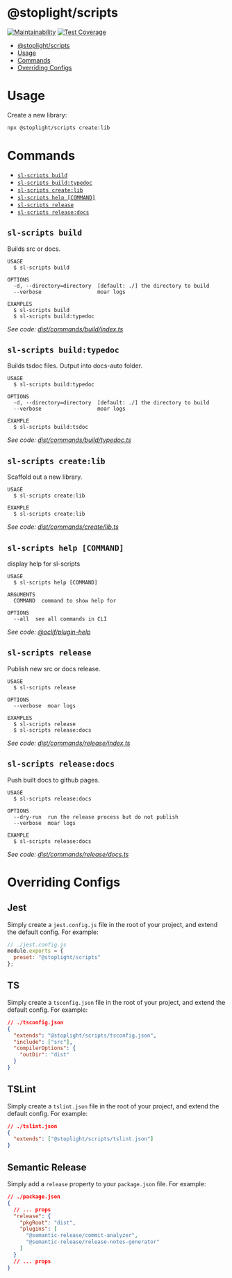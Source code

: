 # @stoplight/scripts

[![Maintainability](https://api.codeclimate.com/v1/badges/2628d0fe95cf3abae711/maintainability)](https://codeclimate.com/github/stoplightio/scripts/maintainability) [![Test Coverage](https://api.codeclimate.com/v1/badges/2628d0fe95cf3abae711/test_coverage)](https://codeclimate.com/github/stoplightio/scripts/test_coverage)

<!-- toc -->
* [@stoplight/scripts](#stoplightscripts)
* [Usage](#usage)
* [Commands](#commands)
* [Overriding Configs](#overriding-configs)
<!-- tocstop -->

# Usage

Create a new library:

```bash
npx @stoplight/scripts create:lib
```

# Commands

<!-- commands -->
* [`sl-scripts build`](#sl-scripts-build)
* [`sl-scripts build:typedoc`](#sl-scripts-buildtypedoc)
* [`sl-scripts create:lib`](#sl-scripts-createlib)
* [`sl-scripts help [COMMAND]`](#sl-scripts-help-command)
* [`sl-scripts release`](#sl-scripts-release)
* [`sl-scripts release:docs`](#sl-scripts-releasedocs)

## `sl-scripts build`

Builds src or docs.

```
USAGE
  $ sl-scripts build

OPTIONS
  -d, --directory=directory  [default: ./] the directory to build
  --verbose                  moar logs

EXAMPLES
  $ sl-scripts build
  $ sl-scripts build:typedoc
```

_See code: [dist/commands/build/index.ts](https://github.com/stoplightio/scripts/blob/v5.2.0-beta.0/dist/commands/build/index.ts)_

## `sl-scripts build:typedoc`

Builds tsdoc files. Output into docs-auto folder.

```
USAGE
  $ sl-scripts build:typedoc

OPTIONS
  -d, --directory=directory  [default: ./] the directory to build
  --verbose                  moar logs

EXAMPLE
  $ sl-scripts build:tsdoc
```

_See code: [dist/commands/build/typedoc.ts](https://github.com/stoplightio/scripts/blob/v5.2.0-beta.0/dist/commands/build/typedoc.ts)_

## `sl-scripts create:lib`

Scaffold out a new library.

```
USAGE
  $ sl-scripts create:lib

EXAMPLE
  $ sl-scripts create:lib
```

_See code: [dist/commands/create/lib.ts](https://github.com/stoplightio/scripts/blob/v5.2.0-beta.0/dist/commands/create/lib.ts)_

## `sl-scripts help [COMMAND]`

display help for sl-scripts

```
USAGE
  $ sl-scripts help [COMMAND]

ARGUMENTS
  COMMAND  command to show help for

OPTIONS
  --all  see all commands in CLI
```

_See code: [@oclif/plugin-help](https://github.com/oclif/plugin-help/blob/v2.1.6/src/commands/help.ts)_

## `sl-scripts release`

Publish new src or docs release.

```
USAGE
  $ sl-scripts release

OPTIONS
  --verbose  moar logs

EXAMPLES
  $ sl-scripts release
  $ sl-scripts release:docs
```

_See code: [dist/commands/release/index.ts](https://github.com/stoplightio/scripts/blob/v5.2.0-beta.0/dist/commands/release/index.ts)_

## `sl-scripts release:docs`

Push built docs to github pages.

```
USAGE
  $ sl-scripts release:docs

OPTIONS
  --dry-run  run the release process but do not publish
  --verbose  moar logs

EXAMPLE
  $ sl-scripts release:docs
```

_See code: [dist/commands/release/docs.ts](https://github.com/stoplightio/scripts/blob/v5.2.0-beta.0/dist/commands/release/docs.ts)_
<!-- commandsstop -->

# Overriding Configs

## Jest

Simply create a `jest.config.js` file in the root of your project, and extend the default config. For example:

```js
// ./jest.config.js
module.exports = {
  preset: "@stoplight/scripts"
};
```

## TS

Simply create a `tsconfig.json` file in the root of your project, and extend the default config. For example:

```json
// ./tsconfig.json
{
  "extends": "@stoplight/scripts/tsconfig.json",
  "include": ["src"],
  "compilerOptions": {
    "outDir": "dist"
  }
}
```

## TSLint

Simply create a `tslint.json` file in the root of your project, and extend the default config. For example:

```json
// ./tslint.json
{
  "extends": ["@stoplight/scripts/tslint.json"]
}
```

## Semantic Release

Simply add a `release` property to your `package.json` file. For example:

```json
// ./package.json
{
  // ... props
  "release": {
    "pkgRoot": "dist",
    "plugins": [
      "@semantic-release/commit-analyzer",
      "@semantic-release/release-notes-generator"
    ]
  }
  // ... props
}
```
